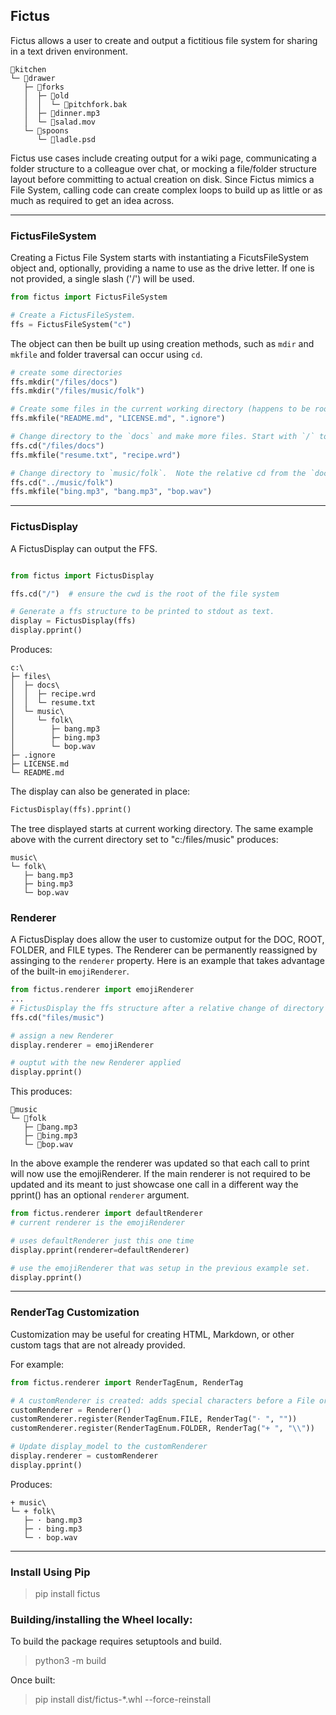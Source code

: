 ## Fictus

Fictus allows a user to create and output a fictitious file system for sharing in a text driven environment.

```Text
🏡kitchen
└─ 📁drawer
   ├─ 📁forks
   │  ├─ 📁old
   │  │  └─ 📄pitchfork.bak
   │  ├─ 📄dinner.mp3
   │  └─ 📄salad.mov
   └─ 📁spoons
      └─ 📄ladle.psd
```
Fictus use cases include creating output for a wiki page, communicating a folder structure to a colleague over chat, or
mocking a file/folder structure layout before committing to actual creation on disk.  Since Fictus mimics a File System,
calling code can create complex loops to build up as little or as much as required to get an idea across.

<HR>

### FictusFileSystem
Creating a Fictus File System starts with instantiating a FicutsFileSystem object and, optionally, providing
a name to use as the drive letter.  If one is not provided, a single slash ('/') will be used.

```Python
from fictus import FictusFileSystem

# Create a FictusFileSystem.
ffs = FictusFileSystem("c")
```

The object can then be built up using creation methods, such as `mdir` and `mkfile` and folder traversal can occur
using `cd`.


```Python
# create some directories
ffs.mkdir("/files/docs")
ffs.mkdir("/files/music/folk")

# Create some files in the current working directory (happens to be root).
ffs.mkfile("README.md", "LICENSE.md", ".ignore")

# Change directory to the `docs` and make more files. Start with `/` to traver from root.
ffs.cd("/files/docs")
ffs.mkfile("resume.txt", "recipe.wrd")

# Change directory to `music/folk`.  Note the relative cd from the `docs` folder. 
ffs.cd("../music/folk")
ffs.mkfile("bing.mp3", "bang.mp3", "bop.wav")
```

<HR>

### FictusDisplay
A FictusDisplay can output the FFS.

```Python

from fictus import FictusDisplay

ffs.cd("/")  # ensure the cwd is the root of the file system

# Generate a ffs structure to be printed to stdout as text.
display = FictusDisplay(ffs)
display.pprint()
```

Produces:

```Text
c:\
├─ files\
│  ├─ docs\
│  │  ├─ recipe.wrd
│  │  └─ resume.txt
│  └─ music\
│     └─ folk\
│        ├─ bang.mp3
│        ├─ bing.mp3
│        └─ bop.wav
├─ .ignore
├─ LICENSE.md
└─ README.md
```

The display can also be generated in place:

```Python
FictusDisplay(ffs).pprint()
```

The tree displayed starts at current working directory. The same example
above with the current directory set to "c:/files/music" produces:

```Text
music\
└─ folk\
   ├─ bang.mp3
   ├─ bing.mp3
   └─ bop.wav
```

### Renderer
A FictusDisplay does allow the user to customize output for the DOC, ROOT, FOLDER, and 
FILE types.  The Renderer can be permanently reassigned by assinging to the `renderer`
property. Here is an example that takes advantage of the built-in `emojiRenderer`.  

```Python
from fictus.renderer import emojiRenderer
...
# FictusDisplay the ffs structure after a relative change of directory to files/music
ffs.cd("files/music")

# assign a new Renderer
display.renderer = emojiRenderer

# ouptut with the new Renderer applied
display.pprint()
```

This produces:

```Text
📁music
└─ 📁folk
   ├─ 📄bang.mp3
   ├─ 📄bing.mp3
   └─ 📄bop.wav
```

In the above example the renderer was updated so that each call to print will now use
the emojiRenderer. If the main renderer is not required to be updated and its meant to
just showcase one call in a different way the pprint() has an optional `renderer` argument.

```Python
from fictus.renderer import defaultRenderer
# current renderer is the emojiRenderer

# uses defaultRenderer just this one time
display.pprint(renderer=defaultRenderer)  

# use the emojiRenderer that was setup in the previous example set.
display.pprint() 
```

<HR>

### RenderTag Customization
Customization may be useful for creating HTML, Markdown, or other custom tags that are
not already provided.

For example:

```Python
from fictus.renderer import RenderTagEnum, RenderTag

# A customRenderer is created: adds special characters before a File or Folder.
customRenderer = Renderer()
customRenderer.register(RenderTagEnum.FILE, RenderTag("· ", ""))
customRenderer.register(RenderTagEnum.FOLDER, RenderTag("+ ", "\\"))

# Update display_model to the customRenderer
display.renderer = customRenderer
display.pprint()
```

Produces:

```Text
+ music\
└─ + folk\
   ├─ · bang.mp3
   ├─ · bing.mp3
   └─ · bop.wav
```

<hr>

### Install Using Pip
>pip install fictus

### Building/installing the Wheel locally:
To build the package requires setuptools and build.
>python3 -m build

Once built:
>pip install dist/fictus-*.whl --force-reinstall
